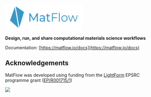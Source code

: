 <img src="docs/source/_static/images/logo-90dpi.png" width="250" alt="MatFlow logo"/>

**Design, run, and share computational materials science workflows**

Documentation: [https://matflow.io/docs](https://matflow.io/docs)

## Acknowledgements

MatFlow was developed using funding from the [LightForm](https://lightform.org.uk/) EPSRC programme grant ([EP/R001715/1](https://gow.epsrc.ukri.org/NGBOViewGrant.aspx?GrantRef=EP/R001715/1))

<img src="https://lightform-group.github.io/wiki/assets/images/site/lightform-logo.png" width="150"/>
